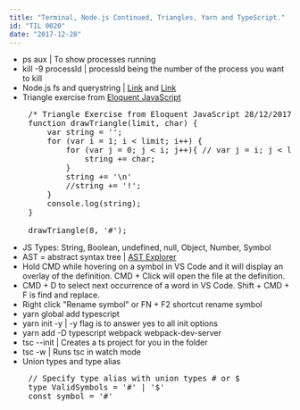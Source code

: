 ```yaml
---
title: "Terminal, Node.js Continued, Triangles, Yarn and TypeScript."
id: "TIL 0020"
date: "2017-12-28"
---
```


* ps aux | To show processes running
* kill -9 processId | processId being the number of the process you want to kill
* Node.js fs and querystring | [Link](https://nodejs.org/api/fs.html#fs_fs_readfile_path_options_callback) and [Link](https://nodejs.org/api/querystring.html#querystring_querystring_parse_str_sep_eq_options)
* Triangle exercise from [Eloquent JavaScript](http://eloquentjavascript.net/02_program_structure.html#h_umoXp9u0e7)
<pre>
    /* Triangle Exercise from Eloquent JavaScript 28/12/2017 (http://eloquentjavascript.net/02_program_structure.html#h_umoXp9u0e7) */
    function drawTriangle(limit, char) {
        var string = '';
        for (var i = 1; i < limit; i++) {
            for (var j = 0; j < i; j++){ // var j = i; j < limit; j++ for inverted triangle
                string += char;
            }
            string += '\n'
            //string += '!';
        }
        console.log(string);
    }

    drawTriangle(8, '#');
</pre>

* JS Types: String, Boolean, undefined, null, Object, Number, Symbol
* AST = abstract syntax tree | [AST Explorer](http://astexplorer.net/)
* Hold CMD while hovering on a symbol in VS Code and it will display an overlay of the definition. CMD + Click will open the file at the definition. 
* CMD + D to select next occurrence of a word in VS Code. Shift + CMD + F is find and replace. 
* Right click "Rename symbol" or FN + F2 shortcut rename symbol
* yarn global add typescript
* yarn init -y | -y flag is to answer yes to all init options
* yarn add -D typescript webpack webpack-dev-server
* tsc --init | Creates a ts project for you in the folder
* tsc -w | Runs tsc in watch mode
* Union types and type alias
<pre>
    // Specify type alias with union types # or $
    type ValidSymbols = '#' | '$'
    const symbol = '#'
</pre>
